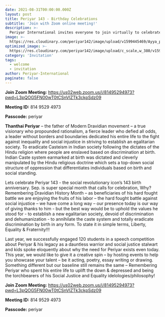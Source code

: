 ```yaml
---
date: 2021-08-31T00:00:00.000Z
layout: post
title: Periyar 143 - Birthday Celebrations
subtitle: 'Join with Zoom online meeting!'
description: >-
  Periyar International invites everyone to join virtually to celebrate Periyar's 143rd birthday.
image: >-
  https://res.cloudinary.com/periyar142/image/upload/v1599445469/Ayya_p4dnwg.png
optimized_image: >-
  https://res.cloudinary.com/periyar142/image/upload/c_scale,w_380/v1599445469/Ayya_p4dnwg.png 
category: 'Invitation'
tags:
  - welcome
  - invitation
author: Periyar-International
paginate: false
---
```


**Join Zoom Meeting:** <a href="https://us02web.zoom.us/j/81495294973?pwd=L3pQOG5FN00wT0tCSnVlZTk3ckpSdz09">https://us02web.zoom.us/j/81495294973?pwd=L3pQOG5FN00wT0tCSnVlZTk3ckpSdz09</a>

**Meeting ID:** 814 9529 4973

**Passcode:** periyar


<strong>Thanthai Periyar</strong> – the father of Modern Dravidian movement – a true visionary who propounded rationalism, a fierce leader who defied all odds, a leader without borders and boundaries dedicated his entire life to the fight against inequality and social injustice in striving to establish an egalitarian society. To eradicate Casteism in Indian society following the dictates of the Hindu religion where people are enslaved based on discrimination at birth.   Indian Caste system earmarked at birth was dictated and cleverly manipulated by the Hindu religious doctrine which sets a top-down social structure of oppression that differentiates individuals based on birth and social standing.

Lets celebrate Periyar 143 - the social revolutionary icon’s 143 birth anniversary.  Sep. is super special month that calls for celebration, Why? Remembering Dravidian History Month – as beneficiaries of his hard fought battle we are enjoying the fruits of his labor – the hard fought battle against social injustice – we have come a long way – our presence today is our way of giving thanks to him  - but the best way would be to uphold the values he stood for -  to establish a new egalitarian society, devoid of discrimination and dehumanization -  to annihilate the caste system and totally eradicate discrimination by birth in any form. To state it in simple terms, Liberty, Equality & Fraternity!!!

Last year, we successfully engaged 120 students in a speech competition about Periyar & his legacy as a dauntless warrior and social justice stalwart and kids spoke eloquently about why the need for Periyar  exists even today. This year, we would like to give it a creative spin – by hosting events to help you showcase your talent – be it acting, poetry, essay writing or drawing. Something different but our baseline still remains the same – Remembering Periyar who spent his entire life to uplift the down & depressed and being the torchbearers of his Social Justice and Equality idelologies/philosophy!


**Join Zoom Meeting:** <a href="https://us02web.zoom.us/j/81495294973?pwd=L3pQOG5FN00wT0tCSnVlZTk3ckpSdz09">https://us02web.zoom.us/j/81495294973?pwd=L3pQOG5FN00wT0tCSnVlZTk3ckpSdz09</a>

**Meeting ID:** 814 9529 4973

**Passcode:** periyar
